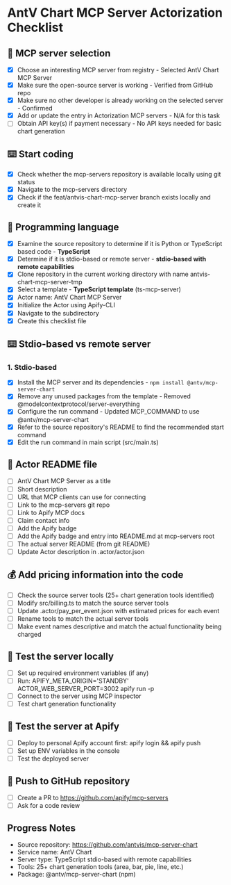# AntV Chart MCP Server Actorization Checklist

## 🚁 MCP server selection
- [x] Choose an interesting MCP server from registry - Selected AntV Chart MCP Server
- [x] Make sure the open-source server is working - Verified from GitHub repo
- [x] Make sure no other developer is already working on the selected server - Confirmed
- [x] Add or update the entry in Actorization MCP servers - N/A for this task
- [ ] Obtain API key(s) if payment necessary - No API keys needed for basic chart generation

## ⌨️ Start coding
- [x] Check whether the mcp-servers repository is available locally using git status
- [x] Navigate to the mcp-servers directory
- [x] Check if the feat/antvis-chart-mcp-server branch exists locally and create it

## 👷 Programming language
- [x] Examine the source repository to determine if it is Python or TypeScript based code - **TypeScript**
- [x] Determine if it is stdio-based or remote server - **stdio-based with remote capabilities**
- [x] Clone repository in the current working directory with name antvis-chart-mcp-server-tmp
- [x] Select a template - **TypeScript template** (ts-mcp-server)
- [x] Actor name: AntV Chart MCP Server
- [x] Initialize the Actor using Apify-CLI
- [x] Navigate to the subdirectory
- [x] Create this checklist file

## ⌨️ Stdio-based vs remote server
### 1. Stdio-based
- [x] Install the MCP server and its dependencies - `npm install @antv/mcp-server-chart`
- [x] Remove any unused packages from the template - Removed @modelcontextprotocol/server-everything
- [x] Configure the run command - Updated MCP_COMMAND to use @antv/mcp-server-chart
- [x] Refer to the source repository's README to find the recommended start command
- [x] Edit the run command in main script (src/main.ts)

## 📃 Actor README file
- [ ] AntV Chart MCP Server as a title
- [ ] Short description
- [ ] URL that MCP clients can use for connecting
- [ ] Link to the mcp-servers git repo
- [ ] Link to Apify MCP docs
- [ ] Claim contact info
- [ ] Add the Apify badge
- [ ] Add the Apify badge and entry into README.md at mcp-servers root
- [ ] The actual server README (from git README)
- [ ] Update Actor description in .actor/actor.json

## 💰 Add pricing information into the code
- [ ] Check the source server tools (25+ chart generation tools identified)
- [ ] Modify src/billing.ts to match the source server tools
- [ ] Update .actor/pay_per_event.json with estimated prices for each event
- [ ] Rename tools to match the actual server tools
- [ ] Make event names descriptive and match the actual functionality being charged

## 🧪 Test the server locally
- [ ] Set up required environment variables (if any)
- [ ] Run: APIFY_META_ORIGIN='STANDBY' ACTOR_WEB_SERVER_PORT=3002 apify run -p
- [ ] Connect to the server using MCP inspector
- [ ] Test chart generation functionality

## 🧪 Test the server at Apify
- [ ] Deploy to personal Apify account first: apify login && apify push
- [ ] Set up ENV variables in the console
- [ ] Test the deployed server

## 💪 Push to GitHub repository
- [ ] Create a PR to https://github.com/apify/mcp-servers
- [ ] Ask for a code review

## Progress Notes
- Source repository: https://github.com/antvis/mcp-server-chart
- Service name: AntV Chart
- Server type: TypeScript stdio-based with remote capabilities
- Tools: 25+ chart generation tools (area, bar, pie, line, etc.)
- Package: @antv/mcp-server-chart (npm)
